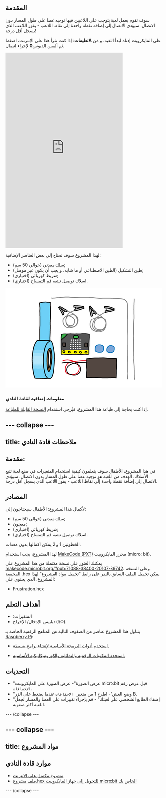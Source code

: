 ## المقدمة

سوف تقوم بعمل لعبة يتوجب على اللاعبين فيها توجيه عصا على طول المسار دون الاتصال. سيؤدي الاتصال إلى إضافة نقطة واحدة إلى نقاط اللاعب - يفوز اللاعب الذي يسجل أقل درجة!

**تعليمات**: إذا كنت تقرأ هذا على الإنترنت، اضغط**A** على المايكروبت إدناه لبدأ اللعبة، و من ثم ألمس الدبوس**0** لإجراء اتصال.

<div style="position:relative;height:0;padding-bottom:125%;overflow:hidden;"><iframe style="position:absolute;top:0;left:0;width:75%;height:100%;" src="https://makecode.microbit.org/---run?id=_FEDEdA3v6e64" allowfullscreen="allowfullscreen" sandbox="allow-popups allow-forms allow-scripts allow-same-origin" frameborder="0"></iframe></div>

لهذا المشروع سوف تحتاج إلى بعض العناصر الإضافية:

* سلك معدني (حوالي 50 سم);
* طين التشكيل (الطين الاصطناعي أو ما شابه، و يجب أن يكون غير موصل);
* شريط كهربائي (اختياري);
* اسلاك توصيل تشبه فم التمساح (اختياري).

![لقطة الشاشة](images/frustration-items.png)

### معلومات إضافية لقادة النادي

إذا كنت بحاجة إلى طباعة هذا المشروع، فيُرجى استخدام [النسخة القابلة للطباعة](https://projects.raspberrypi.org/en/projects/frustration/print).

## \--- collapse \---

## title: ملاحظات قادة النادي

## مقدمة:

في هذا المشروع، الأطفال سوف يتعلمون كيفية استخدام المتغيرات في صنع لعبة تتبع الأسلاك. الهدف من اللعبة هو توجيه عصا على طول المسار بدون الاتصال. سيؤدي الاتصال إلى إضافة نقطة واحدة إلى نقاط اللاعب - يفوز اللاعب الذي يسجل أقل درجة.

## المصادر

لأكمال هذا المشروع: الأطفال سيحتاجون إلى:

* سلك معدني (حوالي 50 سم);
* معجون;
* شريط كهربائي (اختياري);
* اسلاك توصيل تشبه فم التمساح (اختياري).

الخطوتين 1 و 2 يمكن اكمالها بدون معدات.

لهذا المشروع، يجب استخدام [MakeCode (PXT)](http://jumpto.cc/pxt-new) محرر المايكروبيت (micro: bit).

يمكنك العثور على نسخة مكتملة من هذا المشروع على [makecode.microbit.org/#pub:71088-38400-20107-39742](https://makecode.microbit.org/#pub:71088-38400-20107-39742)، وعلى النسخة المجمعة .hex يمكن تحميل الملف السابق بالنقر على رابط "تحميل مواد المشروع" لهذا المشروع، الذي يحتوي على:

* Frustration.hex

## أهداف التعلم

* المتغيرات؛
* دبابيس الإدخال/ الإخراج (l/O).

يتناول هذا المشروع عناصر من الصفوف التالية من المناهج الرقمية الخاصة بـ [Raspberry Pi](http://rpf.io/curriculum):

* [استخدم أدوات البرمجة الأساسية لإنشاء برامج بسيطة.](https://www.raspberrypi.org/curriculum/programming/creator)

* [استخدم المكونات الرقمية والتماثلية والكهروميكانيكية الأساسية.](https://www.raspberrypi.org/curriculum/physical-computing/creator)

## التحديات

* "عرض الصورة"- عرض الصورة على المايكرويبت micro:bit قبل عرض رقم ` الإخفاقات`.
* "وضع الغش"- اطرح 1 من متغير ` الاخفاقات` عندما يضغط على الزر B.
* "إضفاء الطابع الشخصي على لعبتك" - قم بإجراء تغييرات على العصا والمسار لجعل اللعبة أكثر صعوبة.

\--- /collapse \---

## \--- collapse \---

## title: مواد المشروع

## موارد قادة النادي

* [مشروع مكتمل على الانترنت](https://makecode.microbit.org/#pub:71088-38400-20107-39742)
* [ملف مشروع.hex للتحويل إلى جهاز المايكروبيت micro:bit الخاص بك](resources/micro-bit-Frustration.hex)

\--- /collapse \---